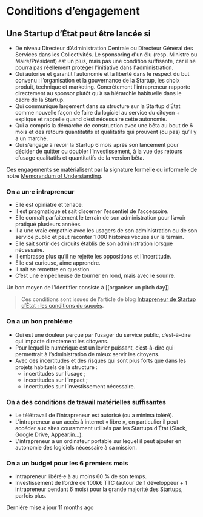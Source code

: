 # Conditions d’engagement

## Une Startup d’État peut être lancée si <a id="une-startup-detat-peut-etre-lancee-si"></a>

* De niveau Directeur d’Administration Centrale ou Directeur Général des Services dans les Collectivités. Le sponsoring d'un élu \(resp. Ministre ou Maire/Président\) est un plus, mais pas une condition suffisante, car il ne pourra pas réellement protéger l'initiative dans l'administration.
* Qui autorise et garantit l’autonomie et la liberté dans le respect du but convenu : l’organisation et la gouvernance de la Startup, les choix produit, technique et marketing. Concrètement l’intrapreneur rapporte directement au sponsor plutôt qu’à sa hiérarchie habituelle dans le cadre de la Startup.
* Qui communique largement dans sa structure sur la Startup d’État comme nouvelle façon de faire du logiciel au service du citoyen + explique et rappelle quand c’est nécessaire cette autonomie.
* Qui a compris la démarche de construction avec une bêta au bout de 6 mois et des retours quantitatifs et qualitatifs qui prouvent \(ou pas\) qu’il y a un marché.
* Qui s’engage à revoir la Startup 6 mois après son lancement pour décider de quitter ou doubler l’investissement, à la vue des retours d’usage qualitatifs et quantitatifs de la version bêta.

Ces engagements se matérialisent par la signature formelle ou informelle de notre [Memorandum of Understanding](https://docs.google.com/document/d/19Z846X0pJQMnqunK-uX8md9Xi1iSek3TwFpoh8niPo0/edit).

### On a un·e intrapreneur <a id="on-a-un-e-intrapreneur"></a>

* Elle est opiniâtre et tenace.
* Il est pragmatique et sait discerner l’essentiel de l’accessoire.
* Elle connaît parfaitement le terrain de son administration pour l’avoir pratiqué plusieurs années.
* Il a une vraie empathie avec les usagers de son administration ou de son service public et peut raconter 1 000 histoires vécues sur le terrain.
* Elle sait sortir des circuits établis de son administration lorsque nécessaire.
* Il embrasse plus qu’il ne rejette les oppositions et l’incertitude.
* Elle est curieuse, aime apprendre.
* Il sait se remettre en question.
* C’est une empêcheuse de tourner en rond, mais avec le sourire.

Un bon moyen de l'identifier consiste à \[\[organiser un pitch day\]\].

> Ces conditions sont issues de l’article de blog [Intrapreneur de Startup d’État : les conditions du succès](https://beta.gouv.fr/2017/03/06/intrapreneur-les-conditions-du-succes.html).

### On a un bon problème <a id="on-a-un-bon-probleme"></a>

* Qui est une douleur perçue par l’usager du service public, c’est-à-dire qui impacte directement les citoyens.
* Pour lequel le numérique est un levier puissant, c’est-à-dire qui permettrait à l’administration de mieux servir les citoyens.
* Avec des incertitudes et des risques qui sont plus forts que dans les projets habituels de la structure :
  * incertitudes sur l’usage ;
  * incertitudes sur l’impact ;
  * incertitudes sur l’investissement nécessaire.

### On a des conditions de travail matérielles suffisantes <a id="on-a-des-conditions-de-travail-materielles-suffisantes"></a>

* Le télétravail de l’intrapreneur est autorisé \(ou a minima toléré\).
* L'intrapreneur a un accès à internet « libre », en particulier il peut accéder aux sites couramment utilisés par les Startups d’État \(Slack, Google Drive, Appear.in…\).
* L'intrapreneur a un ordinateur portable sur lequel il peut ajouter en autonomie des logiciels nécessaire à sa mission.

### On a un budget pour les 6 premiers mois <a id="on-a-un-budget-pour-les-6-premiers-mois"></a>

* Intrapreneur libéré·e à au moins 60 % de son temps.
* Investissement de l’ordre de 100k€ TTC \(autour de 1 développeur + 1 intrapreneur pendant 6 mois\) pour la grande majorité des Startups, parfois plus.

Dernière mise à jour 11 months ago

